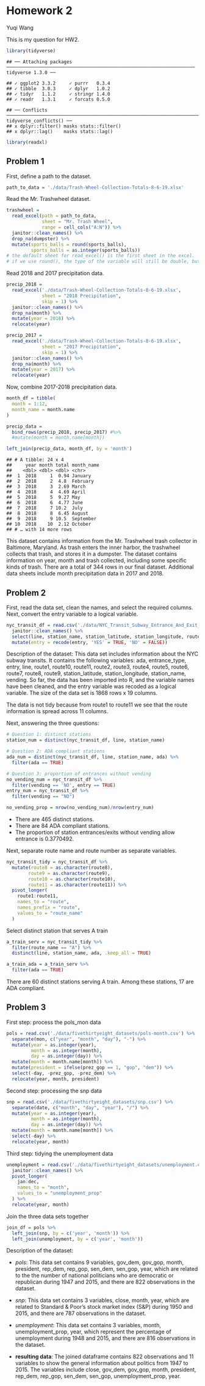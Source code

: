 Homework 2
================
Yuqi Wang

This is my question for HW2.

``` r
library(tidyverse)
```

    ## ── Attaching packages ───────────────────────────────────────────────────────────────────── tidyverse 1.3.0 ──

    ## ✓ ggplot2 3.3.2     ✓ purrr   0.3.4
    ## ✓ tibble  3.0.3     ✓ dplyr   1.0.2
    ## ✓ tidyr   1.1.2     ✓ stringr 1.4.0
    ## ✓ readr   1.3.1     ✓ forcats 0.5.0

    ## ── Conflicts ──────────────────────────────────────────────────────────────────────── tidyverse_conflicts() ──
    ## x dplyr::filter() masks stats::filter()
    ## x dplyr::lag()    masks stats::lag()

``` r
library(readxl)
```

## Problem 1

First, define a path to the dataset.

``` r
path_to_data = './data/Trash-Wheel-Collection-Totals-8-6-19.xlsx'
```

Read the Mr. Trashwheel dataset.

``` r
trashwheel = 
  read_excel(path = path_to_data,
             sheet = "Mr. Trash Wheel",
             range = cell_cols("A:N")) %>% 
  janitor::clean_names() %>% 
  drop_na(dumpster) %>% 
  mutate(sports_balls = round(sports_balls),
         sports_balls = as.integer(sports_balls))
# the default sheet for read_excel() is the first sheet in the excel.
# if we use round(), the type of the variable will still be double, but if we use as.integer, the type will be integer after transformation.
```

Read 2018 and 2017 precipitation data.

``` r
precip_2018 = 
  read_excel('./data/Trash-Wheel-Collection-Totals-8-6-19.xlsx',
             sheet = "2018 Precipitation",
             skip = 1) %>% 
  janitor::clean_names() %>% 
  drop_na(month) %>% 
  mutate(year = 2018) %>% 
  relocate(year)

precip_2017 = 
  read_excel('./data/Trash-Wheel-Collection-Totals-8-6-19.xlsx',
             sheet = "2017 Precipitation",
             skip = 1) %>% 
  janitor::clean_names() %>% 
  drop_na(month) %>% 
  mutate(year = 2017) %>% 
  relocate(year)
```

Now, combine 2017-2018 precipitation data.

``` r
month_df = tibble(
  month = 1:12,
  month_name = month.name
)

precip_data = 
  bind_rows(precip_2018, precip_2017) #%>% 
  #mutate(month = month.name[month])

left_join(precip_data, month_df, by = 'month')
```

    ## # A tibble: 24 x 4
    ##     year month total month_name
    ##    <dbl> <dbl> <dbl> <chr>     
    ##  1  2018     1  0.94 January   
    ##  2  2018     2  4.8  February  
    ##  3  2018     3  2.69 March     
    ##  4  2018     4  4.69 April     
    ##  5  2018     5  9.27 May       
    ##  6  2018     6  4.77 June      
    ##  7  2018     7 10.2  July      
    ##  8  2018     8  6.45 August    
    ##  9  2018     9 10.5  September 
    ## 10  2018    10  2.12 October   
    ## # … with 14 more rows

This dataset contains information from the Mr. Trashwheel trash
collector in Baltimore, Maryland. As trash enters the inner harbor, the
trashwheel collects that trash, and stores it in a dumpster. The dataset
contains information on year, month and trash collected, including some
specific kinds of trash. There are a total of 344 rows in our final
dataset. Additional data sheets include month precipitation data in 2017
and 2018.

## Problem 2

First, read the data set, clean the names, and select the required
columns. Next, convert the entry variable to a logical variable.

``` r
nyc_transit_df = read.csv('./data/NYC_Transit_Subway_Entrance_And_Exit_Data.csv', na.strings = c("","NA")) %>% 
  janitor::clean_names() %>% 
  select(line, station_name, station_latitude, station_longitude, route1:route11, entry, vending, entrance_type, ada) %>% 
  mutate(entry = recode(entry, 'YES' = TRUE, 'NO' = FALSE))
```

Description of the dataset: This data set includes information about the
NYC subway transits. It contains the following variables: ada,
entrance\_type, entry, line, route1, route10, route11, route2, route3,
route4, route5, route6, route7, route8, route9, station\_latitude,
station\_longitude, station\_name, vending. So far, the data has been
imported into R, and the variable names have been cleaned, and the entry
variable was recoded as a logical variable. The size of the data set is
1868 rows x 19 columns.

The data is not tidy because from route1 to route11 we see that the
route information is spread across 11 columns.

Next, answering the three questions:

``` r
# Question 1: distinct stations
station_num = distinct(nyc_transit_df, line, station_name)

# Question 2: ADA compliant stations
ada_num = distinct(nyc_transit_df, line, station_name, ada) %>% 
  filter(ada == TRUE)

# Question 3: proportion of entrances without vending
no_vending_num = nyc_transit_df %>% 
  filter(vending == 'NO', entry == TRUE)
entry_num = nyc_transit_df %>%
  filter(vending == "NO")

no_vending_prop = nrow(no_vending_num)/nrow(entry_num)
```

  - There are 465 distinct stations.
  - There are 84 ADA compliant stations.
  - The proportion of station entrances/exits without vending allow
    entrance is 0.3770492.

Next, separate route name and route number as separate variables.

``` r
nyc_transit_tidy = nyc_transit_df %>% 
  mutate(route8 = as.character(route8), 
        route9 = as.character(route9),
        route10 = as.character(route10),
        route11 = as.character(route11)) %>% 
  pivot_longer(
    route1:route11,
    names_to = "route",
    names_prefix = "route",
    values_to = "route_name"
  )
```

Select distinct station that serves A train

``` r
a_train_serv = nyc_transit_tidy %>% 
  filter(route_name == "A") %>% 
  distinct(line, station_name, ada, .keep_all = TRUE)

a_train_ada = a_train_serv %>% 
  filter(ada == TRUE)
```

There are 60 distinct stations serving A train. Among these stations, 17
are ADA compliant.

## Problem 3

First step: process the pols\_mon data

``` r
pols = read.csv('./data/fivethirtyeight_datasets/pols-month.csv') %>% 
  separate(mon, c("year", "month", "day"), "-") %>% 
  mutate(year = as.integer(year),
         month = as.integer(month),
         day = as.integer(day)) %>% 
  mutate(month = month.name[month]) %>% 
  mutate(president = ifelse(prez_gop == 1, "gop", "dem")) %>% 
  select(-day, -prez_gop, -prez_dem) %>% 
  relocate(year, month, president)
```

Second step: processing the snp data

``` r
snp = read.csv('./data/fivethirtyeight_datasets/snp.csv') %>% 
  separate(date, c("month", "day", "year"), "/") %>% 
  mutate(year = as.integer(year),
         month = as.integer(month),
         day = as.integer(day)) %>% 
  mutate(month = month.name[month]) %>% 
  select(-day) %>% 
  relocate(year, month)
```

Third step: tidying the unemployment data

``` r
unemployment = read.csv('./data/fivethirtyeight_datasets/unemployment.csv') %>% 
  janitor::clean_names() %>% 
  pivot_longer(
    jan:dec,
    names_to = "month",
    values_to = "unemployment_prop"
  ) %>% 
  relocate(year, month)
```

Join the three data sets together

``` r
join_df = pols %>% 
  left_join(snp, by = c('year', 'month')) %>% 
  left_join(unemployment, by = c('year', 'month'))
```

Description of the dataset:

  - *pols*: This data set contains 9 variables, gov\_dem, gov\_gop,
    month, president, rep\_dem, rep\_gop, sen\_dem, sen\_gop, year,
    which are related to the the number of national politicians who are
    democratic or republican during 1947 and 2015, and there are 822
    observations in the dataset.

  - *snp*: This data set contains 3 variables, close, month, year, which
    are related to Standard & Poor’s stock market index (S\&P) during
    1950 and 2015, and there are 787 observations in the dataset.

  - *unemployment*: This data set contains 3 variables, month,
    unemployment\_prop, year, which represent the percentage of
    unemployment during 1948 and 2015, and there are 816 observations in
    the dataset.

  - **resulting data**: The joined dataframe contains 822 observations
    and 11 variables to show the general information about politics from
    1947 to 2015. The variables include close, gov\_dem, gov\_gop,
    month, president, rep\_dem, rep\_gop, sen\_dem, sen\_gop,
    unemployment\_prop, year.
